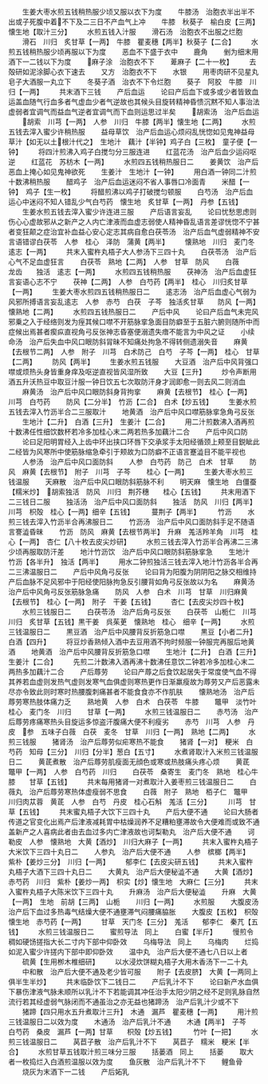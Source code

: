 <!-- { "loadSidebar": true } -->
　　生姜大枣水煎五钱稍热服少顷又服以衣下为度
　　牛膝汤　治胞衣半出半不出或子死腹中着不下及二三日不产血气上冲
　　牛膝　秋葵子　榆白皮【三两】　懐生地【取汁三分】
　　水煎五钱入汁服
　　滑石汤　治胞衣不出服之烂胞
　　滑石　川归　炙甘草【一两】　牛膝　瞿麦穗【两半】秋葵子【二合】
　　水煎五钱稍热服少顷再服以下为度
　　恶血不下盛于衣中
　　鹿角
　　剉为细末用酒下一二钱以下为度
　　麻子涂　治胞衣不下
　　萆麻子【二十一枚】
　　去殻研如泥涂脚心衣下速去
　　又方　治胞衣不下
　　水银
　　用枣肉研不见星丸皂子大酒服一丸立下
　　冬葵子酒　治衣不下令烂胞
　　葵子　阿胶　牛膝　川归【一两】
　　共末酒下三钱
　　产后血运
　　论曰产后血下或多或少者皆致血运盖血随气行血多者气虚血少者气逆故也其候头目旋转精神昏愦沉黙不知人事治法虚弱者宜调气而益血气逆者宜调气而下血则运思过半矣
　　胡索汤　治产后血运
　　胡索　川芎【一两】　人参　川归　牛膝【两半】懐生地【二两】
　　水煎五钱去滓入蜜少许稍热服
　　益母草饮　治产后血运心烦闷乱恍惚如见鬼神益母草汁【如无以土根汁代之】　生地汁　藕汁【半钟】鸡子白【三枚】　童子便【一钟】
　　将四汁煎沸入鸡子白搅匀分三服连进
　　红蓝花汤　治产后血少运闷呕逆
　　红蓝花　苏枋木【一两】
　　水煎四五钱稍热服日二
　　姜黄饮　治产后恶血上掩心如见鬼神欲死
　　生姜汁　生地汁【一钟】
　　用白酒一钟同二汁煎十数沸稍热服
　　醋鸡子　治产后血运迷闷不省人事唇口冷面青
　　米醋【一钟】　鸡子【生一枚】
　　将醋煎沸以鸡子打破搅匀顿服
　　白芍汤　治产后血运心中迷闷不知人错乱少气白芍药　懐生地　炙甘草【一两】　丹参【五钱】
　　生姜水煎五钱去滓入蜜少许连进三服
　　产后语言妄乱
　　论曰忧愁思虑则伤心心虚故邪从之新产之人内亡津液而血虚志弱使人精神昏乱语言差谬恍惚不宁甚者变狂颠之症治宜补血益心安心定志其病自愈白茯苓汤　治产后血气虚弱精神不安言语错谬白茯苓　人参　桂心　泽防　蒲黄【两半】
　　懐熟地　川归　麦门冬　　逺志【一两】
　　共末入蜜杵丸梧子大人参汤下三四十丸
　　白茯苓汤　治产后心气不足血虚狂言
　　白茯苓　熟地【二两】　人参　甘草　防风
　　白薇　　龙齿　　独活　逺志【一两】
　　水煎四五钱稍热服
　　茯神汤　治产后血虚狂言妄语心志不宁
　　茯神【二两】　人参　白芍药【两半】　桂心　川归炙甘草【一两】
　　生姜大枣水煎四五钱稍热服日二
　　逺志汤　治产后血虚心气弱为风邪所搏语言妄乱逺志　人参　赤芍　白茯　子芩　独活炙甘草　　防风【一两】　　　懐熟地【二两】
　　水煎四五钱热服日二
　　产后中风
　　论曰产后血气未完风邪乗之入于经络则发为痓其候口噤不开筋脉挛急面目防癖至于五脏六腑则随所中而症候出焉甚者瘈疭直视角弓反张神志昏塞便溺遗失瘖不能言为中风之证
　　小续命汤　治产后失血中风口眼防斜冐昧不知痛处拘急不得转侧遗溺失音
　　麻黄【去根节二两】　人参　附子　川芎　白术防己　白芍　子芩【一两】　桂心　甘草【二两】
　　防风【两半】
　　生姜水煎五钱服
　　大豆酒　治产后中风背强口噤或烦热头身皆重身痒及呕逆直视皆风湿所致
　　大豆【三升】
　　炒令声断用酒五升沃热豆中取豆汁服一钟日饮五七次取防汗身才润即愈一则去风二则消血
　　麻黄汤　治产后中风口眼防斜身背拘挛
　　麻黄【去根节】　桂心【一两】　川芎　白芍药
　　防风【二分半】　竹沥【二合】　白术【炒五钱】
　　生姜水煎五钱去滓入竹沥半合二三服取汁
　　地黄酒　治产后中风口噤筋脉挛急角弓反张
　　生地汁【二升】　白酒【三升】　生姜汁【二合】
　　用二汁煎数沸入酒再煎十数沸任性细饮数杯若冷多加桂心末二两若热多加藕汁二合
　　产后中风口防
　　论曰足阳明胃经入上齿中环出挟口环唇下交承浆手太阳经循颈上颊至目鋭眦此二经皆为风寒所中使筋脉缩急牵引于颊故为口防癖不正语言蹇澁目不能平视也
　　人参汤　治产后中风口面防斜
　　人参　白芍药　防己　白术　甘草
　　防风　麻黄【去根节】　附子　川芎　子芩
　　桂心【一两】
　　生姜大枣水煎三钱温服
　　天麻散　治产后中风口眼防斜筋脉不利
　　明天麻　懐生地　白僵蚕【糯米炒】　胡索独活　防风　川归　荆芥穗　　桂心【五钱】
　　共末用酒下二三钱日二服
　　独活汤　治产后中风口面防斜
　　独活　防风　川归【两半】　川芎　枳殻　桂心【一两】细辛【五钱】　　　蔓荆子【两半】　　　竹沥
　　水煎三钱去滓入竹沥半合再沸服日二
　　竹沥汤　治产后中风口面防斜手足不随语言謇澁昏昧
　　竹沥　防风　麻黄【去根节两半】　升麻　羗活羚羊角　川芎　桂心【一两】　杏仁【八十枚去皮尖炒研】
　　水煎三钱去滓入竹沥半合再沸二三沸少顷再服取防汗差
　　地汁竹沥饮　治产后中风口眼防斜筋脉挛急
　　生地汁　竹沥【各半升】　独活【两半】
　　用水二钟煎独活三钱去滓入地汁竹沥各半合再二三沸温服日二
　　产后中风角弓反张
　　论曰背为阳腹为阴阴阳之脉交相维持产后血脉不足风邪中于阳经使阳脉拘急反引腰背如角弓反张故以为名
　　麻黄汤　治产后中风角弓反张筋脉急痛
　　防风　人参　白术　川芎　甘草　川归麻黄【去根节】　桂心【一两】　附子　干姜【五钱】
　　杏仁【去皮尖炒四十枚】
　　水煎三钱服日二
　　白茯苓汤　治产后角弓反张
　　白茯苓　山栀仁　川芎　川归　炙甘草【五钱】黒干姜　呉茱茰　懐熟地　桂心　细辛【一两】
　　水煎三钱温服日二
　　黒豆酒　治产后中风腰背反折筋急口噤
　　黒豆【小者二升】　白酒【四升】
　　将豆炒香熟倾入酒中去豆用酒不拘时频服一钟服完再服后地黄酒
　　地黄酒　治产后中风腰背反折筋急口噤
　　生地汁【二升】　白酒【三升】　生姜汁【二合】
　　先煎二汁数沸入酒再沸十数沸任意饮二钟若冷多加桂心末二两热多加藕汁二合
　　产后蓐劳
　　论曰产蓐之后食饮起居失于常度使气血不得其养若血虚则发热气虚则发寒气血俱虚则寒热更作日渐羸瘦故为蓐劳又产后恶露未尽亦令致此则时寒时热腰腹刺痛甚者不能食食亦不作肌肤
　　懐熟地汤　治产后蓐劳寒热肢体痛力乏
　　熟地黄　人参　白术　白茯苓　牛膝
　　鼈甲　淡竹叶　桂心　麦门冬　川归
　　甘草【一两】
　　水煎三钱温服日二
　　赤芍汤　治产后蓐劳疼痛寒热头目旋运多惊盗汗腹痛大便不利瘦劣
　　赤芍　川芎　人参　丹皮　参　五味子白薇　白茯　麦冬　甘草　川归【一两】　熟地【二两】
　　水煎三钱服
　　猪肾汤　治产后蓐劳似疟寒热不能食
　　猪肾【一对】　粳米　白芍药　知母【三分】　川归【分半】葱白【五寸】
　　水煮肾取汁入米煎三钱温服日二
　　黄茋煮散　治产后蓐劳肌瘦面无顔色或寒或热肢痛头疼心烦
　　黄茋　鼈甲【一两】　人参　白芍药　川归
　　白茯苓　桑寄生　麦门冬　熟地　桂心牛膝　　甘草【五钱】
　　共末每用猪肾一对煮取汁入姜枣煎三钱温服日二
　　白薇丸　治产后蓐劳寒热体虚瘦弱不思食
　　白薇　附子　熟地　栢子仁　鼈甲　川归肉苁蓉　黄茋　人参　白芍　丹皮　桂心石斛　羗活【三分】　　　川芎　甘草【五钱】
　　共末蜜丸梧子大饮下三四十丸
　　产后大便不通
　　论曰大肠者传道之官变化出焉产后津液减耗胃中枯燥润养不足糟粕壅滞故令大便难而或致不通盖新产之人喜病此者由去血过多内亡津液故也诃梨勒丸　治产后大便不通
　　诃勒皮　人参　懐熟地　大黄【酒炒】　川归大麻子【一两】
　　共末入蜜杵丸梧子大米饮下三四十丸日二
　　人参丸　治产后大便不通
　　人参　槟榔【两半】　紫朴【姜炒三分】　川归【一两】
　　郁李仁【去皮尖研五钱】
　　共末入蜜杵丸梧子大酒下三四十丸日二
　　大黄丸　治产后大便秘澁不通
　　大黄【酒炒】　赤芍药　川归　紫朴【姜炒一两】　枳实【炒】懐生地　大麻仁【三分】
　　共末入蜜杵丸梧子大陈米饮下三四十丸
　　升麻汤　治产后大便秘澁
　　升麻　大黄【一两】　生地　前胡【三两】　山栀
　　川归【一两】
　　水煎服
　　大腹皮汤　治产后下血过多热毒气结燥大便不通壅滞气闷腰痛脇胀
　　大腹皮【五枚】　枳殻　懐生地　赤芍药【一两】
　　甘草　天门冬【三分】　羗活　　郁李仁　秦芁【五钱】
　　水煎三钱温服日二
　　蜜煎导法　同上
　　白蜜【半斤】
　　慢煎令稠如硬饧搓指大长二寸内下部中仰卧效
　　乌梅导法　同上
　　乌梅肉
　　烂捣如泥入蜜少许搓内下部中即仰卧效
　　温中丸　治产后大便不通七八日以上者
　　硫黄【生用栁木椎细研】
　　以水浸炊饼糊丸梧子大用木香汤下一二十丸
　　中和散　治产后大便不通及老少皆可服
　　附子【去皮脐】　大黄【一两同上俱半生半炒】
　　共末临卧饮下二钱日二
　　产后乳汁不下
　　论曰新产水血俱下暴伤津液气脉未顺所以乳汁不下若能调其冲任治手太阳少阴之经不足则乳脉自然流行若其经虚弱气脉闭而不通虽治之亦无益也猪蹄汤　治产后乳汁少或不下
　　猪蹄【四只用水五升煮取汁三升】　木通　漏芦　瞿麦穗【一两】
　　用汁煎三钱温服日二以效为度
　　木通汤　治产后乳汁不通
　　木通【两半】　子芩　白芍药　桑皮　漏芦【一两】甘草　　枳殻【炒五钱】　　　竹叶【一把】
　　水煎三钱温服日二
　　莴苣子散　治产后乳汁不下
　　莴苣子　糯米　粳米【半合】
　　水煎甘草五钱取汁煎三味分三服
　　括蒌酒　同上
　　括蒌
　　取大者一枚捣烂入白酒煎温服以效为度
　　鱼灰散　治产后乳汁不下
　　鲤鱼骨
　　烧灰为末酒下一二钱
　　产后妬乳
